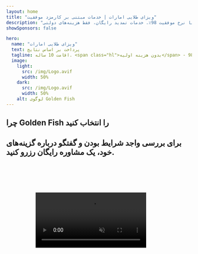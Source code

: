 ```yaml
---
layout: home
title: "ویزای طلایی امارات | خدمات مبتنی بر کارمزد موفقیت"
description: "ویزای اقامت 10 ساله ممتاز بدون هزینه اولیه - فقط پس از تأیید پرداخت کنید. مدیریت کامل درخواست با نرخ موفقیت 98٪. خدمات تمدید رایگان، فقط هزینه‌های دولتی."
showSponsors: false

hero:
  name: "ویزای طلایی امارات"
  text: پرداخت بر اساس نتایج
  tagline: اقامت 10 ساله. <span class="hl">بدون هزینه اولیه</span> - فقط پس از تأیید پرداخت کنید. نرخ موفقیت 98٪.
  image:
    light:
      src: /img/Logo.avif
      width: 50%
    dark:
      src: /img/Logo.avif
      width: 50%
    alt: لوگوی Golden Fish
---
```


<FeatureCards :features="[
  {
    title: 'مزایای ویزای طلایی امارات',
    items: [
      'اعتبار 10 ساله با امکان تمدید در صورت حفظ شرایط لازم',
      '**نیازی به ورود به امارات هر 6 ماه نیست**',
      'مالکیت 100٪ کسب و کار مجاز است',
      'اسپانسر اعضای خانواده و کارکنان خدماتی نامحدود',
      'اسپانسر فرزندان تا سن 25 سال',
      'اسپانسر والدین شامل می‌شود',
      'نیازی به اسپانسر یا کارفرما نیست'
    ],
    linkText: 'Read More',
    link: '../../company-registration/golden-visa#key-benefits-of-the-uae-golden-visa',
    icon: {
      light: '/img/iStock-1785818081.avif',
      dark: '/img/iStock-1203821481.avif',
      alt: 'خدمات ویزا',
      width: '100%'
    }
  },
  {
    title: 'نحوه دریافت ویزای طلایی امارات',
    items: [
      'سرمایه‌گذاری 2 میلیون درهم در املاک امارات',
      'سپرده 2 میلیون درهم در صندوق‌های سرمایه‌گذاری امارات',
      'کسب و کار با سرمایه 2 میلیون درهم',
      'مشارکت سالانه 250 هزار درهمی FTA',
      'متخصصان ماهر',
      'نوابغ با استعداد'
    ],
    linkText: 'Read More',
    link: '../../company-registration/golden-visa#uae-golden-visa-eligibility-and-requirements',
    icon: {
      light: '/img/iStock-1333000394.avif',
      dark: '/img/iStock-584576538.avif',
      alt: 'خدمات ویزا',
      width: '10%'
    }
  },
  {
    title: 'فرآیند ویزای طلایی',
    bullet: '✓',
    items: [
      'ارزیابی اولیه واجد شرایط بودن',
      'آماده‌سازی و تأیید مدارک',
      'معاینه پزشکی و بیومتریک',
      'ارسال و پردازش درخواست',
      'صدور Emirates ID و ویزا',
      'اسپانسر ویزای خانواده (اختیاری)'
    ],
    linkText: 'Read More',
    link: '../../company-registration/golden-visa#uae-golden-visa-application-process',
    icon: {
      light: '/img/ILONMASKID.webp',
      dark: '/img/ILONMASKID.webp',
      alt: 'خدمات ویزا',
      width: '100%'
    }
  }
]" />

## چرا Golden Fish را انتخاب کنید

<BenefitsList :features="[
  {
    icon: '💰',
    title: 'هزینه‌های مبتنی بر موفقیت',
    text: '**تا زمانی که ویزای طلایی شما تأیید نشود، پرداختی انجام نمی‌شود.** شفافیت کامل بدون هزینه‌های پنهان.'
  },
  {
    icon: '📈',
    title: 'نرخ موفقیت اثبات شده',
    text: 'نرخ تأیید ۹۸٪ با صدها ویزای طلایی صادر شده از طریق پردازش ویژه ما.'
  },
  {
    icon: '📋',
    title: 'مدیریت کامل',
    text: 'رسیدگی کامل از مستندسازی تا صدور ویزا، با توجه به تمام جزئیات.'
  },
  {
    icon: '👨‍💼',
    title: 'تخصص محلی UAE',
    text: 'متخصصان اختصاصی در دبی راهنمایی تخصصی در هر مرحله از فرآیند ارائه می‌دهند.'
  },
  {
    icon: '🔍',
    title: 'پردازش ویژه',
    text: 'ارتباط مستقیم با مقامات و کانال‌های سریع برای تأییدیه‌های سریع‌تر.'
  },
  {
    icon: '🔄',
    title: 'پشتیبانی تمدید',
    text: 'کمک رایگان برای تمدید ویزا با **هزینه آژانس صفر** - فقط هزینه‌های دولتی.'
  }
]" />

## برای بررسی واجد شرایط بودن و گفتگو درباره گزینه‌های خود، یک مشاوره رایگان رزرو کنید.

<video  autoplay muted playsinline style="padding: 80px" >
  <source src="/img/iStock-2185912341.mp4" type="video/mp4">
</video>

<ContactFormModal formName="Golden Visa [offer]" buttonText="دریافت مشاوره رایگان" :services="[
  '🏠 سرمایه‌گذاری ۲ میلیون درهم در املاک امارات',
  '💰 سپرده‌گذاری ۲ میلیون درهم در صندوق‌های سرمایه‌گذاری امارات',
  '🏢 کسب و کار با سرمایه ۲ میلیون درهم',
  '📈 مشارکت سالانه ۲۵۰ هزار درهمی FTA',
  '👨‍💼 متخصصان ماهر',
  '🎯 نخبگان با استعداد',]"/>

<!-- <ImageGrid :images="[
  { src: '/img/ILONMASKID.webp', href: './immigration.md', alt: 'مهاجرت به امارات' },
  { src: '/img/ILONMASKID.webp', href: './immigration.md', alt: 'مهاجرت به امارات' },
]"/> -->